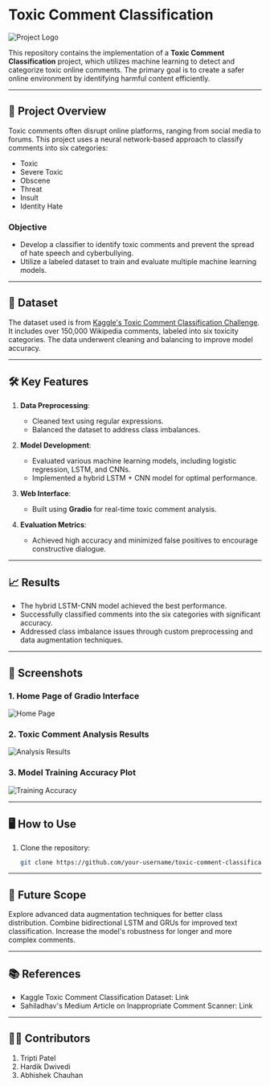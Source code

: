 # Toxic Comment Classification
![Project Logo](![image](https://github.com/user-attachments/assets/e2a9a469-f1c0-4403-813a-e760d554b13b)
)

This repository contains the implementation of a **Toxic Comment Classification** project, which utilizes machine learning to detect and categorize toxic online comments. The primary goal is to create a safer online environment by identifying harmful content efficiently.

---

## 📑 **Project Overview**

Toxic comments often disrupt online platforms, ranging from social media to forums. This project uses a neural network-based approach to classify comments into six categories:
- Toxic
- Severe Toxic
- Obscene
- Threat
- Insult
- Identity Hate

### **Objective**
- Develop a classifier to identify toxic comments and prevent the spread of hate speech and cyberbullying.
- Utilize a labeled dataset to train and evaluate multiple machine learning models.

---

## 🧩 **Dataset**

The dataset used is from [Kaggle's Toxic Comment Classification Challenge](https://www.kaggle.com/c/jigsaw-toxic-comment-classification-challenge/data). It includes over 150,000 Wikipedia comments, labeled into six toxicity categories. The data underwent cleaning and balancing to improve model accuracy.

---

## 🛠️ **Key Features**

1. **Data Preprocessing**:
   - Cleaned text using regular expressions.
   - Balanced the dataset to address class imbalances.

2. **Model Development**:
   - Evaluated various machine learning models, including logistic regression, LSTM, and CNNs.
   - Implemented a hybrid LSTM + CNN model for optimal performance.

3. **Web Interface**:
   - Built using **Gradio** for real-time toxic comment analysis.

4. **Evaluation Metrics**:
   - Achieved high accuracy and minimized false positives to encourage constructive dialogue.

---

## 📈 **Results**

- The hybrid LSTM-CNN model achieved the best performance.
- Successfully classified comments into the six categories with significant accuracy.
- Addressed class imbalance issues through custom preprocessing and data augmentation techniques.

---

## 📸 **Screenshots**

### 1. **Home Page of Gradio Interface**
![Home Page](./path-to-homepage-screenshot.png)

### 2. **Toxic Comment Analysis Results**
![Analysis Results](![image](https://github.com/user-attachments/assets/fea5486a-7608-4ece-8e3e-b512c5493e3e)
)

### 3. **Model Training Accuracy Plot**
![Training Accuracy](![image](https://github.com/user-attachments/assets/70e17577-dce7-4bda-9717-dd52895cfc77)
)

---
## 🖥️ **How to Use**

1. Clone the repository:
   ```bash
   git clone https://github.com/your-username/toxic-comment-classification.git

---

## 🔮 **Future Scope**

Explore advanced data augmentation techniques for better class distribution.
Combine bidirectional LSTM and GRUs for improved text classification.
Increase the model's robustness for longer and more complex comments.

---

## 📚 **References**
- Kaggle Toxic Comment Classification Dataset: Link
- Sahiladhav's Medium Article on Inappropriate Comment Scanner: Link

---

## 👩‍💻 **Contributors**
1. Tripti Patel
2. Hardik Dwivedi
3. Abhishek Chauhan
